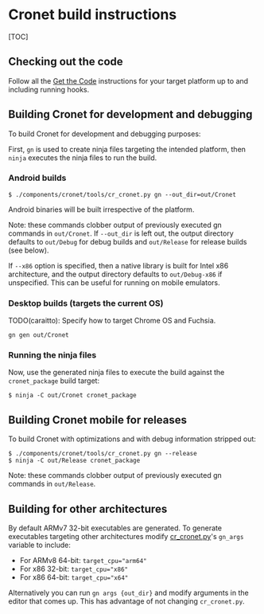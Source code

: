 # Cronet build instructions

[TOC]

## Checking out the code

Follow all the
[Get the Code](https://www.chromium.org/developers/how-tos/get-the-code)
instructions for your target platform up to and including running hooks.

## Building Cronet for development and debugging

To build Cronet for development and debugging purposes:

First, `gn` is used to create ninja files targeting the intended platform, then
`ninja` executes the ninja files to run the build.

### Android builds

```shell
$ ./components/cronet/tools/cr_cronet.py gn --out_dir=out/Cronet
```

Android binaries will be built irrespective of the platform.

Note: these commands clobber output of previously executed gn commands in
`out/Cronet`. If `--out_dir` is left out, the output directory defaults to
`out/Debug` for debug builds and `out/Release` for release builds (see below).

If `--x86` option is specified, then a native library is built for Intel x86
architecture, and the output directory defaults to `out/Debug-x86` if
unspecified. This can be useful for running on mobile emulators.

### Desktop builds (targets the current OS)

TODO(caraitto): Specify how to target Chrome OS and Fuchsia.

```shell
gn gen out/Cronet
```

### Running the ninja files

Now, use the generated ninja files to execute the build against the
`cronet_package` build target:

```shell
$ ninja -C out/Cronet cronet_package
```

## Building Cronet mobile for releases

To build Cronet with optimizations and with debug information stripped out:

```shell
$ ./components/cronet/tools/cr_cronet.py gn --release
$ ninja -C out/Release cronet_package
```

Note: these commands clobber output of previously executed gn commands in
`out/Release`.

## Building for other architectures

By default ARMv7 32-bit executables are generated. To generate executables
targeting other architectures modify [cr_cronet.py](tools/cr_cronet.py)'s
`gn_args` variable to include:

*   For ARMv8 64-bit: `target_cpu="arm64"`
*   For x86 32-bit: `target_cpu="x86"`
*   For x86 64-bit: `target_cpu="x64"`

Alternatively you can run `gn args {out_dir}` and modify arguments in the editor
that comes up. This has advantage of not changing `cr_cronet.py`.
